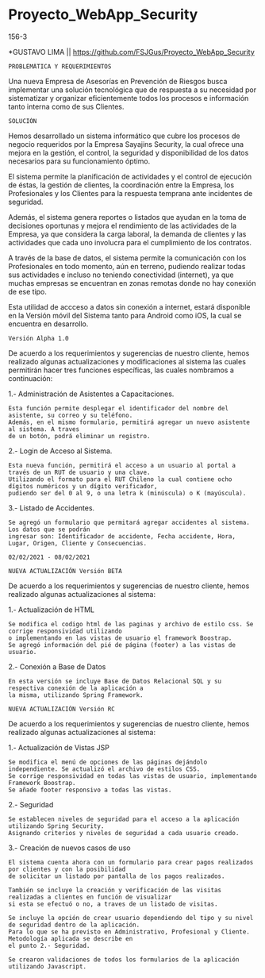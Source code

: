 # Proyecto_WebApp_Security
156-3


 *GUSTAVO LIMA  || https://github.com/FSJGus/Proyecto_WebApp_Security


~~~~~~~~~~~~~~~~~~~~~~~~~~~~~~~~~~~~~~~~~~~~~~~~~~~~~~~~~~~~~~~~~~~~~~~~~~~~~~~~~~~~~~~~~~~~~~~~~~~~~~~~~~~~~~~~~~~~~~~
PROBLEMÁTICA Y REQUERIMIENTOS
~~~~~~~~~~~~~~~~~~~~~~~~~~~~~~~~~~~~~~~~~~~~~~~~~~~~~~~~~~~~~~~~~~~~~~~~~~~~~~~~~~~~~~~~~~~~~~~~~~~~~~~~~~~~~~~~~~~~~~~

Una nueva Empresa de Asesorías en Prevención de Riesgos 
busca implementar una solución tecnológica que de respuesta 
a su necesidad por sistematizar y organizar eficientemente 
todos los procesos e información tanto interna como de sus Clientes.

~~~~~~~~~~~~~~~~~~~~~~~~~~~~~~~~~~~~~~~~~~~~~~~~~~~~~~~~~~~~~~~~~~~~~~~~~~~~~~~~~~~~~~~~~~~~~~~~~~~~~~~~~~~~~~~~~~~~~~
SOLUCIÓN
~~~~~~~~~~~~~~~~~~~~~~~~~~~~~~~~~~~~~~~~~~~~~~~~~~~~~~~~~~~~~~~~~~~~~~~~~~~~~~~~~~~~~~~~~~~~~~~~~~~~~~~~~~~~~~~~~~~~~~


Hemos desarrollado un sistema informático que cubre los procesos de negocio 
requeridos por la Empresa Sayajins Security, la cual ofrece una mejora en la gestión, el control, 
la seguridad y disponibilidad de los datos necesarios para su funcionamiento óptimo.  

El sistema permite la planificación de actividades y el control de ejecución de éstas, 
la gestión de clientes, la coordinación entre la Empresa, los Profesionales y los 
Clientes para la respuesta temprana ante incidentes de seguridad. 

Además, el sistema genera reportes o listados que ayudan en la toma de decisiones oportunas y
mejora el rendimiento de las actividades de la Empresa, ya que considera la carga laboral,  la demanda de clientes 
y las actividades que cada uno involucra para el cumplimiento de los contratos.
 
A través de la base de datos, el sistema permite la comunicación con los Profesionales en todo momento, 
aún en terreno, pudiendo realizar todas sus actividades e incluso no teniendo conectividad (internet), 
ya que muchas empresas se encuentran en zonas remotas donde no hay conexión de ese tipo.
 
Esta utilidad de accceso a datos sin conexión a internet, estará disponible en la Versión 
móvil del Sistema tanto para Android como iOS, la cual se encuentra en desarrollo.

~~~~~~~~~~~~~~~~~~~~~~~~~~~~~~~~~~~~~~~~~~~~~~~~~~~~~~~~~~~~~~~~~~~~~~~~~~~~~~~~~~~~~~~~~~~~~~~~~~~~~~~~~~~~~~~~~~~
Versión Alpha 1.0
~~~~~~~~~~~~~~~~~~~~~~~~~~~~~~~~~~~~~~~~~~~~~~~~~~~~~~~~~~~~~~~~~~~~~~~~~~~~~~~~~~~~~~~~~~~~~~~~~~~~~~~~~~~~~~~~~~~

De acuerdo a los requerimientos y sugerencias de nuestro cliente, hemos realizado
algunas actualizaciones y modificaciones al sistema las cuales permitirán hacer tres funciones específicas,
las cuales nombramos a continuación:

 1.- Administración de Asistentes a Capacitaciones.

	Esta función permite desplegar el identificador del nombre del asistente, su correo y su teléfono. 
	Además, en el mismo formulario, permitirá agregar un nuevo asistente al sistema. A traves
	de un botón, podrá eliminar un registro.

 2.- Login de Acceso al Sistema.
	
	Esta nueva función, permitirá el acceso a un usuario al portal a través de un RUT de usuario y una clave.
	Utilizando el formato para el RUT Chileno la cual contiene ocho dígitos numéricos y un dígito verificador,
	pudiendo ser del 0 al 9, o una letra k (minúscula) o K (mayúscula).

 3.- Listado de Accidentes.

	Se agregó un formulario que permitará agregar accidentes al sistema. Los datos que se podrán 
	ingresar son: Identificador de accidente, Fecha accidente, Hora, Lugar, Origen, Cliente y Consecuencias.

~~~~~~~~~~~~~~~~~~~~~~~~~~~~~~~~~~~~~~~~~~~~~~~~~~~~~~~~~~~~~~~~~~~~~~~~~~~~~~~~~~~~~~~~~~~~~~~~~~~~~~~~~~~~~~~~~~~~~
02/02/2021 - 08/02/2021

NUEVA ACTUALIZACIÓN Versión BETA
~~~~~~~~~~~~~~~~~~~~~~~~~~~~~~~~~~~~~~~~~~~~~~~~~~~~~~~~~~~~~~~~~~~~~~~~~~~~~~~~~~~~~~~~~~~~~~~~~~~~~~~~~~~~~~~~~~~~~

De acuerdo a los requerimientos y sugerencias de nuestro cliente, hemos realizado
algunas actualizaciones al sistema:

 1.- Actualización de HTML

	Se modifica el codigo html de las paginas y archivo de estilo css. Se corrige responsividad utilizando
	o implementando en las vistas de usuario el framework Boostrap. 
	Se agregó información del pié de página (footer) a las vistas de usuario.

 2.- Conexión a Base de Datos

	En esta versión se incluye Base de Datos Relacional SQL y su respectiva conexión de la aplicación a 
	la misma, utilizando Spring Framework.


~~~~~~~~~~~~~~~~~~~~~~~~~~~~~~~~~~~~~~~~~~~~~~~~~~~~~~~~~~~~~~~~~~~~~~~~~~~~~~~~~~~~~~~~~~~~~~~~~~~~~~~~~~~~~~~~~~~~~~~~
NUEVA ACTUALIZACIÓN Versión RC
~~~~~~~~~~~~~~~~~~~~~~~~~~~~~~~~~~~~~~~~~~~~~~~~~~~~~~~~~~~~~~~~~~~~~~~~~~~~~~~~~~~~~~~~~~~~~~~~~~~~~~~~~~~~~~~~~~~~~~~~

De acuerdo a los requerimientos y sugerencias de nuestro cliente, hemos realizado
algunas actualizaciones al sistema:

 1.- Actualización de Vistas JSP

	Se modifica el menú de opciones de las páginas dejándolo independiente. Se actualizó el archivo de estilos CSS. 
	Se corrige responsividad en todas las vistas de usuario, implementando Framework Boostrap.
	Se añade footer responsivo a todas las vistas.

 2.- Seguridad

	Se establecen niveles de seguridad para el acceso a la aplicación utilizando Spring Security.
	Asignando criterios y niveles de seguridad a cada usuario creado. 
	
 3.- Creación de nuevos casos de uso

	El sistema cuenta ahora con un formulario para crear pagos realizados por clientes y con la posibilidad
	de solicitar un listado por pantalla de los pagos realizados.

	También se incluye la creación y verificación de las visitas realizadas a clientes en función de visualizar 
	si esta se efectuó o no, a traves de un listado de visitas.

	Se incluye la opción de crear usuario dependiendo del tipo y su nivel de seguridad dentro de la aplicación. 
	Para lo que se ha previsto en Administrativo, Profesional y Cliente. Metodología aplicada se describe en
	el punto 2.- Seguridad.
	
	Se crearon validaciones de todos los formularios de la aplicación utilizando Javascript.

	
	

~~~~~~~~~~~~~~~~~~~~~~~~~~~~~~~~~~~~~~~~~~~~~~~~~~~~~~~~~~~~~~~~~~~~~~~~~~~~~~~~~~~~~~~~~~~~~~~~~~~~~~~~~~~~~~~~~~~~~~~~
